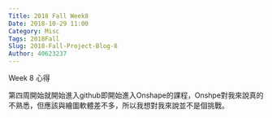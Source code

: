```yaml
---
Title: 2018 Fall Week8
Date: 2018-10-29 11:00
Category: Misc
Tags: 2018Fall
Slug: 2018-Fall-Project-Blog-8
Author: 40623237
---
```


Week 8 心得

<!-- PELICAN_END_SUMMARY -->

第四周開始就開始進入github即開始進入Onshape的課程，Onshpe對我來說真的不熟悉，但應該與繪圖軟體差不多，所以我想對我來說並不是個挑戰。

